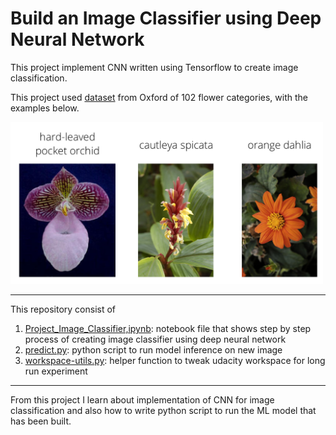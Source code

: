 # Build an Image Classifier using Deep Neural Network

This project implement CNN written using Tensorflow to create image classification.

This project used [dataset](http://www.robots.ox.ac.uk/~vgg/data/flowers/102/index.html) from Oxford of 102 flower categories, with the examples below. 

<img src='assets/Flowers.png' width=500px>

---
This repository consist of
1. [Project_Image_Classifier,ipynb](Project_Image_Classifier.ipynb): notebook file that shows step by step process of creating image classifier using deep neural network
2. [predict.py](predict.py): python script to run model inference on new image
3. [workspace-utils.py](workspace-utils.py): helper function to tweak udacity workspace for long run experiment

---
From this project I learn about implementation of CNN for image classification and also how to write python script to run the ML model that has been built.
